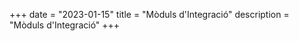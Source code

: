 +++
date        = "2023-01-15"
title       = "Mòduls d'Integració"
description = "Mòduls d'Integració"
+++


